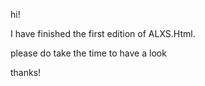 <p>hi!</p>
<p>I have finished the first edition of ALXS.Html.</p>
<p>please do take the time to have a look</p>
<p>thanks!</p>
